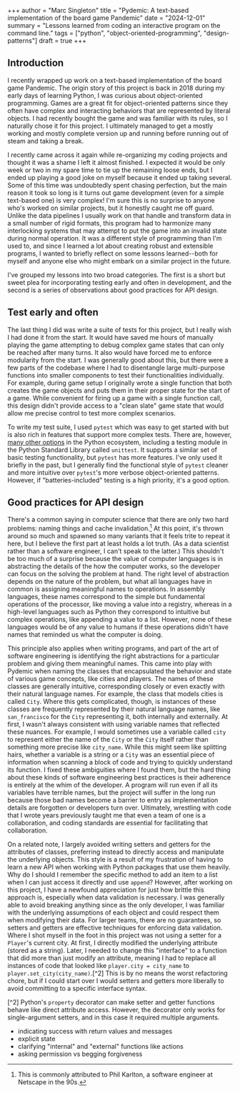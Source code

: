 +++
author = "Marc Singleton"
title = "Pydemic: A text-based implementation of the board game Pandemic"
date = "2024-12-01"
summary = "Lessons learned from coding an interactive program on the command line."
tags = ["python", "object-oriented-programming", "design-patterns"]
draft = true
+++

## Introduction
I recently wrapped up work on a text-based implementation of the board game Pandemic. The origin story of this project is back in 2018 during my early days of learning Python, I was curious about object-oriented programming. Games are a great fit for object-oriented patterns since they often have complex and interacting behaviors that are represented by literal objects. I had recently bought the game and was familiar with its rules, so I naturally chose it for this project. I ultimately managed to get a mostly working and mostly complete version up and running before running out of steam and taking a break.

I recently came across it again while re-organizing my coding projects and thought it was a shame I left it almost finished. I expected it would be only week or two in my spare time to tie up the remaining loose ends, but I ended up playing a good joke on myself because it ended up taking several. Some of this time was undoubtedly spent chasing perfection, but the main reason it took so long is it turns out game development (even for a simple text-based one) is very complex! I'm sure this is no surprise to anyone who's worked on similar projects, but it honestly caught me off guard. Unlike the data pipelines I usually work on that handle and transform data in a small number of rigid formats, this program had to harmonize many interlocking systems that may attempt to put the game into an invalid state during normal operation. It was a different style of programming than I'm used to, and since I learned a lot about creating robust and extensible programs, I wanted to briefly reflect on some lessons learned--both for myself and anyone else who might embark on a similar project in the future.

I've grouped my lessons into two broad categories. The first is a short but sweet plea for incorporating testing early and often in development, and the second is a series of observations about good practices for API design.

## Test early and often
The last thing I did was write a suite of tests for this project, but I really wish I had done it from the start. It would have saved me hours of manually playing the game attempting to debug complex game states that can only be reached after many turns. It also would have forced me to enforce modularity from the start. I was generally good about this, but there were a few parts of the codebase where I had to disentangle large multi-purpose functions into smaller components to test their functionalities individually. For example, during game setup I originally wrote a single function that both creates the game objects and puts them in their proper state for the start of a game. While convenient for firing up a game with a single function call, this design didn't provide access to a "clean slate" game state that would allow me precise control to test more complex scenarios.

To write my test suite, I used `pytest` which was easy to get started with but is also rich in features that support more complex tests. There are, however, [many other options](https://wiki.python.org/moin/PythonTestingToolsTaxonomy) in the Python ecosystem, including a testing module in the Python Standard Library called `unittest`. It supports a similar set of basic testing functionality, but `pytest` has more features. I've only used it briefly in the past, but I generally find the functional style of `pytest` cleaner and more intuitive over `pytest`'s more verbose object-oriented patterns. However, if "batteries-included" testing is a high priority, it's a good option.

## Good practices for API design
There's a common saying in computer science that there are only two hard problems: naming things and cache invalidation.[^1] At this point, it's thrown around so much and spawned so many variants that it feels trite to repeat it here, but I believe the first part at least holds a lot truth. (As a data scientist rather than a software engineer, I can't speak to the latter.) This shouldn't be too much of a surprise because the value of computer languages is in abstracting the details of the how the computer works, so the developer can focus on the solving the problem at hand. The right level of abstraction depends on the nature of the problem, but what all languages have in common is assigning meaningful names to operations. In assembly languages, these names correspond to the simple but fundamental operations of the processor, like moving a value into a registry, whereas in a high-level languages such as Python they correspond to intuitive but complex operations, like appending a value to a list. However, none of these languages would be of any value to humans if these operations didn't have names that reminded us what the computer is doing.

[^1]: This is commonly attributed to Phil Karlton, a software engineer at Netscape in the 90s.

This principle also applies when writing programs, and part of the art of software engineering is identifying the right abstractions for a particular problem and giving them meaningful names. This came into play with Pydemic when naming the classes that encapsulated the behavior and state of various game concepts, like cities and players. The names of these classes are generally intuitive, corresponding closely or even exactly with their natural language names. For example, the class that models cities is called `City`. Where this gets complicated, though, is instances of these classes are frequently represented by their natural language names, like `san_francisco` for the `City` representing it, both internally and externally. At first, I wasn't always consistent with using variable names that reflected these nuances. For example, I would sometimes use a variable called `city` to represent either the name of the `City` or the `City` itself rather than something more precise like `city_name`. While this might seem like splitting hairs, whether a variable is a string or a `City` was an essential piece of information when scanning a block of code and trying to quickly understand its function. I fixed these ambiguities where I found them, but the hard thing about these kinds of software engineering best practices is their adherence is entirely at the whim of the developer. A program will run even if all its variables have terrible names, but the project will suffer in the long run because those bad names become a barrier to entry as implementation details are forgotten or developers turn over. Ultimately, wrestling with code that I wrote years previously taught me that even a team of one is a collaboration, and coding standards are essential for facilitating that collaboration.

On a related note, I largely avoided writing setters and getters for the attributes of classes, preferring instead to directly access and manipulate the underlying objects. This style is a result of my frustration of having to learn a new API when working with Python packages that use them heavily. Why do I should I remember the specific method to add an item to a list when I can just access it directly and use `append`? However, after working on this project, I have a newfound appreciation for just how brittle this approach is, especially when data validation is necessary. I was generally able to avoid breaking anything since as the only developer, I was familiar with the underlying assumptions of each object and could respect them when modifying their data. For larger teams, there are no guarantees, so setters and getters are effective techniques for enforcing data validation. Where I shot myself in the foot in this project was not using a setter for a `Player`'s current city. At first, I directly modified the underlying attribute (stored as a string). Later, I needed to change this "interface" to a function that did more than just modify an attribute, meaning I had to replace all instances of code that looked like `player.city = city_name` to `player.set_city(city_name)`.[^2] This is by no means the worst refactoring chore, but if I could start over I would setters and getters more liberally to avoid committing to a specific interface syntax.

[^2] Python's `property` decorator can make setter and getter functions behave like direct attribute access. However, the decorator only works for single-argument setters, and in this case it required multiple arguments.

- indicating success with return values and messages
- explicit state
- clarifying "internal" and "external" functions like actions
- asking permission vs begging forgiveness